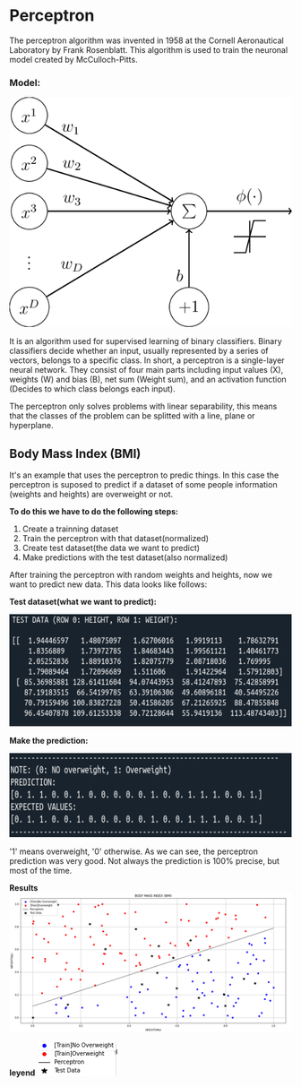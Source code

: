 # Perceptron

The perceptron algorithm was invented in 1958 at the Cornell Aeronautical Laboratory by Frank Rosenblatt. This algorithm is used to train the neuronal model created by McCulloch-Pitts.

### Model:
![alt text](resources/perceptron-model.png)

It is an algorithm used for supervised learning of binary classifiers. Binary classifiers decide whether an input, usually represented by a series of vectors, belongs to a specific class. In short, a perceptron is a single-layer neural network. They consist of four main parts including input values (X), weights (W) and bias (B), net sum (Weight sum), and an activation function (Decides to which class belongs each input). 

The perceptron only solves problems with linear separability, this means that the classes of the problem can be splitted with a line, plane or hyperplane.

## Body Mass Index (BMI)

It's an example that uses the perceptron to predic things. In this case the perceptron is suposed to predict if a dataset of some people information  (weights and heights) are overweight or not.

**To do this we have to do the following steps:**
1. Create a trainning dataset
2. Train the perceptron with that dataset(normalized)
3. Create test dataset(the data we want to predict)
4. Make predictions with the test dataset(also normalized)

After training the perceptron with random weights and heights, now we want to predict new data. This data looks like follows:

**Test dataset(what we want to predict):**
<p align="left">
  <img src="resources/test_data.png" width="750" height= "200" title="Test Data">
</p>

**Make the prediction:**
<p align="left">
  <img src="resources/prediction.png" width="700" height= "150" title="Prediction">
</p>


'1' means overweight, '0' otherwise. As we can see, the perceptron prediction was very good. Not always the prediction is 100% precise, but most of the time.

 **Results**
 ![alt text](resources/plot_final.png)




 **leyend**
 ![alt text](resources/legend.png)